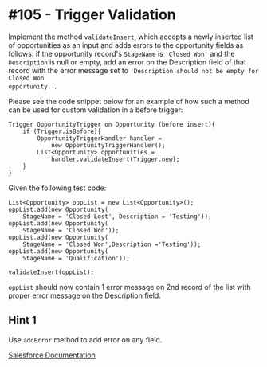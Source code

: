 # #105 - Trigger Validation

Implement the method <code>validateInsert</code>, which accepts a newly inserted list of opportunities as an input and adds errors to the opportunity fields as follows: if the opportunity record's <code>StageName</code> is <code>'Closed Won'</code> and the <code>Description</code> is null or empty, add an error on the Description field of that record with the error message set to <code>'Description should not be empty for Closed Won opportunity.'</code>.

Please see the code snippet below for an example of how such a method can be used for custom validation in a before trigger:

```apex
Trigger OpportunityTrigger on Opportunity (before insert){ 
    if (Trigger.isBefore){ 
        OpportunityTriggerHandler handler = 
            new OpportunityTriggerHandler(); 
        List<Opportunity> opportunities = 
            handler.validateInsert(Trigger.new);
    }
}
```

Given the following test code:

```apex
List<Opportunity> oppList = new List<Opportunity>();
oppList.add(new Opportunity(
    StageName = 'Closed Lost', Description = 'Testing'));
oppList.add(new Opportunity(
    StageName = 'Closed Won'));
oppList.add(new Opportunity(
    StageName = 'Closed Won',Description ='Testing'));
oppList.add(new Opportunity(
    StageName = 'Qualification'));

validateInsert(oppList);
```

<code>oppList</code> should now contain 1 error message on 2nd record of the list with proper error message on the Description field.

## Hint 1
Use <code>addError</code> method to add error on any field.

[Salesforce Documentation](https://developer.salesforce.com/docs/atlas.en-us.apexref.meta/apexref/apex_methods_system_sobject.htm#apex_System_SObject_addError)
